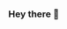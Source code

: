 ### Hey there 👋
<!-- https://codepen.io/mtsgeneroso/full/mdJRpxX -->
<svg fill="none" viewBox="0 0 800 400" width="800" height="400" xmlns="http://www.w3.org/2000/svg">
	<foreignObject width="100%" height="100%">
		<div xmlns="http://www.w3.org/1999/xhtml">
			<style>
                :root {
                --color-background: #31037D;
                --axis-x: 1px;
                --axis-y: 1rem;
                --delay: 10;
                --color-black: #000;
                --color-white: #fff;
                --color-orange: #D49C3D;
                --color-red: #D14B3D;
                --color-violet: #CF52EB;
                --color-blue: #44A3F7;
                --color-green: #5ACB3C;
                --color-yellow: #DEBF40;
                --color-foreground: var(--color-white);
                }
                .container {
                font-family:
						system-ui,
						-apple-system,
						'Segoe UI',
						Roboto,
						Helvetica,
						Arial,
						sans-serif,
						'Apple Color Emoji',
						'Segoe UI Emoji';
                display: flex;
                flex-direction: column;
                align-items: center;
                justify-content: center;
                margin: 0;
                width: 100%;
                height: 400px;
                background-color: var(--color-background);
                background-size: 600% 400%;
                border-radius: 10px;
                color: rgba(255,255,255,.75);
                text-align: center;
                font-size: 24px;
                }
                .c-rainbow {
                counter-reset: rainbow;
                position: relative;
                display: block;
                list-style: none;
                padding: 0;
                margin: 0;
                line-height: 2px;
                }
                .c-rainbow__layer {
                --text-color: var(--color-foreground);
                counter-increment: rainbow;
                font-size: 3rem;
                font-weight: 600;
                color: var(--text-color);
                text-shadow: -1px -1px 0 var(--color-black), 1px -1px 0 var(--color-black), -1px 1px 0 var(--color-black), 1px 1px 0 var(--color-black), 4px 4px 0 rgba(0, 0, 0, 0.2);
                animation: rainbow 1.5s ease-in-out infinite;
                }
                .c-rainbow__layer:nth-child(1) {
                animation-delay: calc( 1 / var(--delay) * 1s);
                margin-left: 36px;
                /* z-index: -10; */
                }
                .c-rainbow__layer:nth-child(2) {
                animation-delay: calc( 2 / var(--delay) * 1s);
                margin-left: 30px;
                /* z-index: -20; */
                }
                .c-rainbow__layer:nth-child(3) {
                animation-delay: calc( 3 / var(--delay) * 1s);
                margin-left: 24px;
                /* z-index: -30; */
                }
                .c-rainbow__layer:nth-child(4) {
                animation-delay: calc( 4 / var(--delay) * 1s);
                margin-left: 18px;
                /* z-index: -40; */
                }
                .c-rainbow__layer:nth-child(5) {
                animation-delay: calc( 5 / var(--delay) * 1s);
                margin-left: 12px;
                /* z-index: -50; */
                }
                .c-rainbow__layer:nth-child(6) {
                animation-delay: calc( 6 / var(--delay) * 1s);
                margin-left: 6px;
                /* z-index: -60; */
                }
                .c-rainbow__layer:nth-child(7) {
                animation-delay: calc( 7 / var(--delay) * 1s);
                /* margin-left: 1em; */
                /* z-index: -70; */
                }
                /* .c-rainbow__layer:not(:first-child) {
                position: absolute;
                top: 0;
                } */
                .c-rainbow__layer--white {
                --text-color: var(--color-white);
                }
                .c-rainbow__layer--orange {
                --text-color: var(--color-orange);
                }
                .c-rainbow__layer--red {
                --text-color: var(--color-red);
                }
                .c-rainbow__layer--violet {
                --text-color: var(--color-violet);
                }
                .c-rainbow__layer--blue {
                --text-color: var(--color-blue);
                }
                .c-rainbow__layer--green {
                --text-color: var(--color-green);
                }
                .c-rainbow__layer--yellow {
                --text-color: var(--color-yellow);
                }

                @keyframes rainbow {
                0%, 100% {
                    transform: translatey(var(--axis-y));
                }
                50% {
                    transform: translatey(calc(var(--axis-y) * -1));
                }
                }

			</style>
			<div class="container">
                <ul class="c-rainbow">
                    <li class="c-rainbow__layer c-rainbow__layer--yellow">TmIgVl</li>
                    <li class="c-rainbow__layer c-rainbow__layer--green">TmIgVl</li>
                    <li class="c-rainbow__layer c-rainbow__layer--blue">TmIgVl</li>
                    <li class="c-rainbow__layer c-rainbow__layer--violet">TmIgVl</li>
                    <li class="c-rainbow__layer c-rainbow__layer--red">TmIgVl</li>
                    <li class="c-rainbow__layer c-rainbow__layer--orange">TmIgVl</li>
                    <li class="c-rainbow__layer c-rainbow__layer--white">TmIgVl</li>
                </ul>
            </div>
        </div>
	</foreignObject>
</svg>
<!--
**debugtheworldbot/debugtheworldbot** is a ✨ _special_ ✨ repository because its `README.md` (this file) appears on your GitHub profile.

Here are some ideas to get you started:

- 🔭 I’m currently working on ...
- 🌱 I’m currently learning ...
- 👯 I’m looking to collaborate on ...
- 🤔 I’m looking for help with ...
- 💬 Ask me about ...
- 📫 How to reach me: ...
- 😄 Pronouns: ...
- ⚡ Fun fact: ...
-->
[![Anurag's github stats](https://github-readme-stats.vercel.app/api?username=debugtheworldbot&show_icons=true&theme=vue
)](https://github.com/anuraghazra/github-readme-stats)

[![Top Langs](https://github-readme-stats.vercel.app/api/top-langs/?username=debugtheworldbot&layout=compact)](https://github.com/anuraghazra/github-readme-stats)

[![SVG Banners](https://svg-banners.vercel.app/api?type=origin&text1=Dynamic%20SVG%20🤠&text2=💖%20Open%20Source&width=800&height=400)](https://github.com/Akshay090/svg-banners)
